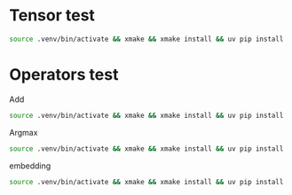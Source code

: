 # Tensor test
```bash
source .venv/bin/activate && xmake && xmake install && uv pip install ./python/ && python test/test_tensor.py
```
# Operators test
Add
```bash
source .venv/bin/activate && xmake && xmake install && uv pip install ./python/ && python test/ops/add.py
```
Argmax
```bash
source .venv/bin/activate && xmake && xmake install && uv pip install ./python/ && python test/ops/argmax.py
```
embedding
```bash
source .venv/bin/activate && xmake && xmake install && uv pip install ./python/ && python test/ops/embedding.py
```